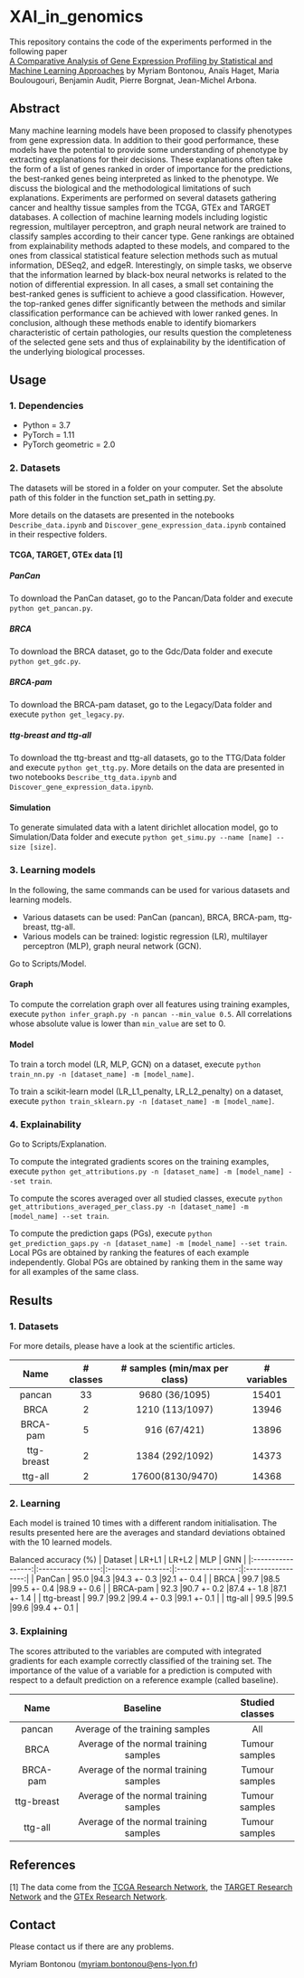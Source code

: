 # XAI_in_genomics

This repository contains the code of the experiments performed in the following paper\
[A Comparative Analysis of Gene Expression Profiling
by Statistical and Machine Learning Approaches]()
by Myriam Bontonou, Anaïs Haget, Maria Boulougouri, Benjamin Audit, Pierre Borgnat, Jean-Michel Arbona.


## Abstract
Many machine learning models have been proposed to classify phenotypes from gene expression data. In addition to their good performance, these models have the potential to provide some understanding of phenotype by extracting explanations for their decisions. These explanations often take the form of a list of genes ranked in order of importance for the predictions, the best-ranked genes being interpreted as linked to the phenotype. We discuss the biological and the methodological limitations of such explanations. Experiments are performed on several datasets gathering cancer and healthy tissue samples from the TCGA, GTEx and TARGET databases. A collection of machine learning models including logistic regression, multilayer perceptron, and graph neural network are trained to classify samples according to their cancer type. Gene rankings are obtained from explainability methods adapted to these models, and compared to the ones from classical statistical feature selection methods such as mutual information, DESeq2, and edgeR. Interestingly, on simple tasks, we observe that the information learned by black-box neural networks is related to the notion of differential expression. In all cases, a small set containing the best-ranked genes is sufficient to achieve a good classification. However, the top-ranked genes differ significantly between the methods and similar classification performance can be achieved with lower ranked genes. In conclusion, although these methods enable to identify biomarkers characteristic of certain pathologies, our results question the completeness of the selected gene sets and thus of explainability by the identification of the underlying biological processes.

## Usage
### 1. Dependencies
- Python = 3.7
- PyTorch = 1.11
- PyTorch geometric = 2.0


### 2. Datasets
The datasets will be stored in a folder on your computer. Set the absolute path of this folder in the function set_path in setting.py.

More details on the datasets are presented in the notebooks `Describe_data.ipynb` and `Discover_gene_expression_data.ipynb` contained in their respective folders.

#### TCGA, TARGET, GTEx data [1]
##### PanCan
To download the PanCan dataset, go to the Pancan/Data folder and execute `python get_pancan.py`.

##### BRCA
To download the BRCA dataset, go to the Gdc/Data folder and execute `python get_gdc.py`.

##### BRCA-pam
To download the BRCA-pam dataset, go to the Legacy/Data folder and execute `python get_legacy.py`.

##### ttg-breast and ttg-all
To download the ttg-breast and ttg-all datasets, go to the TTG/Data folder and execute `python get_ttg.py`.
More details on the data are presented in two notebooks `Describe_ttg_data.ipynb` and `Discover_gene_expression_data.ipynb`.


#### Simulation
To generate simulated data with a latent dirichlet allocation model, go to Simulation/Data folder and execute `python get_simu.py --name [name] --size [size]`.


### 3. Learning models
In the following, the same commands can be used for various datasets and learning models.
- Various datasets can be used: PanCan (pancan), BRCA, BRCA-pam, ttg-breast, ttg-all. 
- Various models can be trained: logistic regression (LR), multilayer perceptron (MLP), graph neural network (GCN).

Go to Scripts/Model.
#### Graph
To compute the correlation graph over all features using training examples, execute `python infer_graph.py -n pancan --min_value 0.5`.
All correlations whose absolute value is lower than `min_value` are set to 0.

#### Model
To train a torch model (LR, MLP, GCN) on a dataset, execute `python train_nn.py -n [dataset_name] -m [model_name]`.

To train a scikit-learn model (LR_L1_penalty, LR_L2_penalty) on a dataset, execute `python train_sklearn.py -n [dataset_name] -m [model_name]`.


### 4. Explainability
Go to Scripts/Explanation.

To compute the integrated gradients scores on the training examples, execute `python get_attributions.py -n [dataset_name] -m [model_name] --set train`.

To compute the scores averaged over all studied classes, execute `python get_attributions_averaged_per_class.py -n [dataset_name] -m [model_name] --set train`.

To compute the prediction gaps (PGs), execute `python get_prediction_gaps.py -n [dataset_name] -m [model_name] --set train`. Local PGs are obtained by ranking the features of each example independently. Global PGs are obtained by ranking them in the same way for all examples of the same class.


## Results
### 1. Datasets
For more details, please have a look at the scientific articles.

|  Name  | # classes | # samples (min/max per class)  | # variables |
|:---------:|:-----------:|:-------------------------:|:-----------:|
| pancan    |     33      |     9680 (36/1095)        |     15401   |
|   BRCA    |     2       |     1210 (113/1097)       |     13946   |
| BRCA-pam  |     5       |     916 (67/421)          |     13896   |
|ttg-breast |      2      |     1384 (292/1092)       |     14373   |
|  ttg-all  |      2      |     17600(8130/9470)      |     14368   |


### 2. Learning
Each model is trained 10 times with a different random initialisation. The results presented here are the averages and standard deviations obtained with the 10 learned models.

Balanced accuracy (%)
| Dataset           | LR+L1             | LR+L2             | MLP               | GNN               |
|:-----------------:|:-----------------:|:-----------------:|:-----------------:|:-----------------:|
| PanCan            | 95.0              |94.3               |94.3 +- 0.3        |92.1 +- 0.4        |
| BRCA              | 99.7              |98.5               |99.5 +- 0.4        |98.9 +- 0.6        |
| BRCA-pam          | 92.3              |90.7 +- 0.2        |87.4 +- 1.8        |87.1 +- 1.4        |
| ttg-breast        | 99.7              |99.2               |99.4 +- 0.3        |99.1 +- 0.1        |
| ttg-all           | 99.5              |99.5               |99.6               |99.4 +- 0.1        |



### 3. Explaining
The scores attributed to the variables are computed with integrated gradients for each example correctly classified of the training set. The importance of the value of a variable for a prediction is computed with respect to a default prediction on a reference example (called baseline). 

|  Name      |            Baseline                     |     Studied classes      | 
|:----------:|:---------------------------------------:|:------------------------:|
| pancan     | Average of the training samples         |       All                |
| BRCA       | Average of the normal training samples  | Tumour samples           |
| BRCA-pam   | Average of the normal training samples  | Tumour samples           |
| ttg-breast | Average of the normal training samples  | Tumour samples           |
| ttg-all    | Average of the normal training samples  | Tumour samples           |

## References
[1] The data come from the [TCGA Research Network](https://www.cancer.gov/tcga), the [TARGET Research Network](www.cancer.gov/ccg/research/genome-sequencing/target) and the [GTEx Research Network](https://gtexportal.org/home/). 

## Contact
Please contact us if there are any problems.

Myriam Bontonou (myriam.bontonou@ens-lyon.fr)

